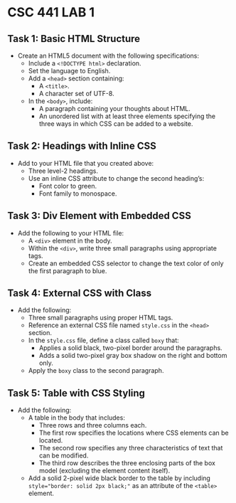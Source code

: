 # CSC 441 LAB 1

## Task 1: Basic HTML Structure

- Create an HTML5 document with the following specifications:
  - Include a `<!DOCTYPE html>` declaration.
  - Set the language to English.
  - Add a `<head>` section containing:
    - A `<title>`.
    - A character set of UTF-8.
  - In the `<body>`, include:
    - A paragraph containing your thoughts about HTML.
    - An unordered list with at least three elements specifying the three ways in which CSS can be added to a website.

## Task 2: Headings with Inline CSS

- Add to your HTML file that you created above:
  - Three level-2 headings.
  - Use an inline CSS attribute to change the second heading’s:
    - Font color to green.
    - Font family to monospace.

## Task 3: Div Element with Embedded CSS

- Add the following to your HTML file:
  - A `<div>` element in the body.
  - Within the `<div>`, write three small paragraphs using appropriate tags.
  - Create an embedded CSS selector to change the text color of only the first paragraph to blue.

## Task 4: External CSS with Class

- Add the following:
  - Three small paragraphs using proper HTML tags.
  - Reference an external CSS file named `style.css` in the `<head>` section.
  - In the `style.css` file, define a class called `boxy` that:
    - Applies a solid black, two-pixel border around the paragraphs.
    - Adds a solid two-pixel gray box shadow on the right and bottom only.
  - Apply the `boxy` class to the second paragraph.

## Task 5: Table with CSS Styling

- Add the following:
  - A table in the body that includes:
    - Three rows and three columns each.
    - The first row specifies the locations where CSS elements can be located.
    - The second row specifies any three characteristics of text that can be modified.
    - The third row describes the three enclosing parts of the box model (excluding the element content itself).
  - Add a solid 2-pixel wide black border to the table by including `style="border: solid 2px black;"` as an attribute of the `<table>` element.
